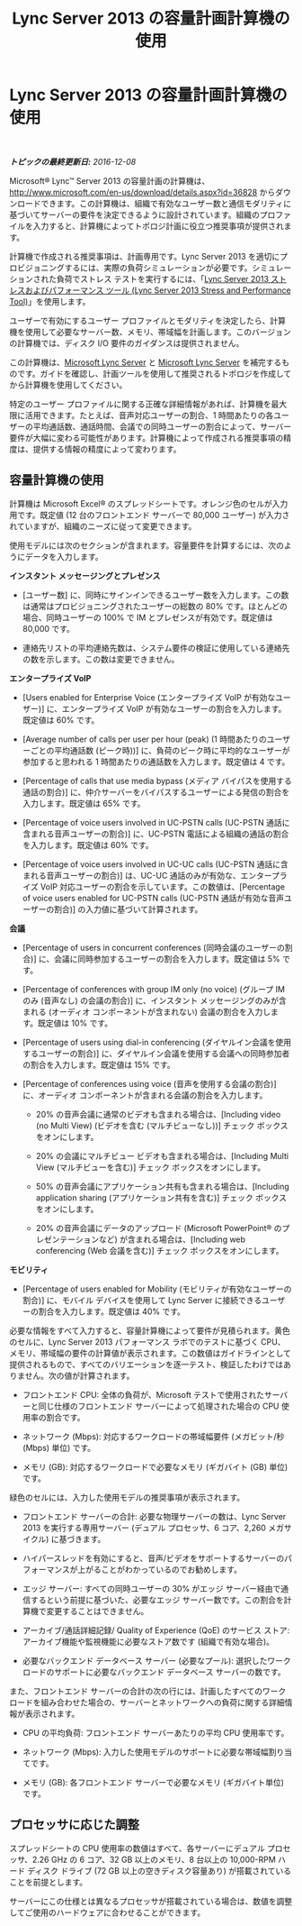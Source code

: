 ﻿---
title: Lync Server 2013 の容量計画計算機の使用
TOCTitle: Lync Server 2013 の容量計画計算機の使用
ms:assetid: e86c1f05-1393-408a-9549-6001572ec50d
ms:mtpsurl: https://technet.microsoft.com/ja-jp/library/Dn362852(v=OCS.15)
ms:contentKeyID: 56270150
ms.date: 12/10/2016
mtps_version: v=OCS.15
ms.translationtype: HT
---

# Lync Server 2013 の容量計画計算機の使用

 

_**トピックの最終更新日:** 2016-12-08_

Microsoft® Lync™ Server 2013 の容量計画の計算機は、<http://www.microsoft.com/en-us/download/details.aspx?id=36828> からダウンロードできます。この計算機は、組織で有効なユーザー数と通信モダリティに基づいてサーバーの要件を決定できるように設計されています。組織のプロファイルを入力すると、計算機によってトポロジ計画に役立つ推奨事項が提供されます。

計算機で作成される推奨事項は、計画専用です。Lync Server 2013 を適切にプロビジョニングするには、実際の負荷シミュレーションが必要です。シミュレーションされた負荷でストレス テストを実行するには、「[Lync Server 2013 ストレスおよびパフォーマンス ツール (Lync Server 2013 Stress and Performance Tool)](http://go.microsoft.com/fwlink/?linkid=282724)」を使用します。

ユーザーで有効にするユーザー プロファイルとモダリティを決定したら、計算機を使用して必要なサーバー数、メモリ、帯域幅を計画します。このバージョンの計算機では、ディスク I/O 要件のガイダンスは提供されません。

この計算機は、[Microsoft Lync Server](http://go.microsoft.com/fwlink/?linkid=282725) と [Microsoft Lync Server](lync-server-2013-planning.md) を補完するものです。ガイドを確認し、計画ツールを使用して推奨されるトポロジを作成してから計算機を使用してください。

特定のユーザー プロファイルに関する正確な詳細情報があれば、計算機を最大限に活用できます。たとえば、音声対応ユーザーの割合、1 時間あたりの各ユーザーの平均通話数、通話時間、会議での同時ユーザーの割合によって、サーバー要件が大幅に変わる可能性があります。計算機によって作成される推奨事項の精度は、提供する情報の精度によって変わります。

## 容量計算機の使用

計算機は Microsoft Excel® のスプレッドシートです。オレンジ色のセルが入力用です。既定値 (12 台のフロントエンド サーバーで 80,000 ユーザー) が入力されていますが、組織のニーズに従って変更できます。

使用モデルには次のセクションが含まれます。容量要件を計算するには、次のようにデータを入力します。

**インスタント メッセージングとプレゼンス**

  - \[ユーザー数\] に、同時にサインインできるユーザー数を入力します。この数は通常はプロビジョニングされたユーザーの総数の 80% です。ほとんどの場合、同時ユーザーの 100% で IM とプレゼンスが有効です。既定値は 80,000 です。

  - 連絡先リストの平均連絡先数は、システム要件の検証に使用している連絡先の数を示します。この数は変更できません。

**エンタープライズ VoIP**

  - \[Users enabled for Enterprise Voice (エンタープライズ VoIP が有効なユーザー)\] に、エンタープライズ VoIP が有効なユーザーの割合を入力します。既定値は 60% です。

  - \[Average number of calls per user per hour (peak) (1 時間あたりのユーザーごとの平均通話数 (ピーク時))\] に、負荷のピーク時に平均的なユーザーが参加すると思われる 1 時間あたりの通話数を入力します。既定値は 4 です。

  - \[Percentage of calls that use media bypass (メディア バイパスを使用する通話の割合)\] に、仲介サーバーをバイパスするユーザーによる発信の割合を入力します。既定値は 65% です。

  - \[Percentage of voice users involved in UC-PSTN calls (UC-PSTN 通話に含まれる音声ユーザーの割合)\] に、UC-PSTN 電話による組織の通話の割合を入力します。既定値は 60% です。

  - \[Percentage of voice users involved in UC-UC calls (UC-PSTN 通話に含まれる音声ユーザーの割合)\] は、UC-UC 通話のみが有効な、エンタープライズ VoIP 対応ユーザーの割合を示しています。この数値は、\[Percentage of voice users enabled for UC-PSTN calls (UC-PSTN 通話が有効な音声ユーザーの割合)\] の入力値に基づいて計算されます。

**会議**

  - \[Percentage of users in concurrent conferences (同時会議のユーザーの割合)\] に、会議に同時参加するユーザーの割合を入力します。既定値は 5% です。

  - \[Percentage of conferences with group IM only (no voice) (グループ IM のみ (音声なし) の会議の割合)\] に、インスタント メッセージングのみが含まれる (オーディオ コンポーネントが含まれない) 会議の割合を入力します。既定値は 10% です。

  - \[Percentage of users using dial-in conferencing (ダイヤルイン会議を使用するユーザーの割合)\] に、ダイヤルイン会議を使用する会議への同時参加者の割合を入力します。既定値は 15% です。

  - \[Percentage of conferences using voice (音声を使用する会議の割合)\] に、オーディオ コンポーネントが含まれる会議の割合を入力します。
    
      - 20% の音声会議に通常のビデオも含まれる場合は、\[Including video (no Multi View) (ビデオを含む (マルチビューなし))\] チェック ボックスをオンにします。
    
      - 20% の会議にマルチビュー ビデオも含まれる場合は、\[Including Multi View (マルチビューを含む)\] チェック ボックスをオンにします。
    
      - 50% の音声会議にアプリケーション共有も含まれる場合は、\[Including application sharing (アプリケーション共有を含む)\] チェック ボックスをオンにします。
    
      - 20% の音声会議にデータのアップロード (Microsoft PowerPoint® のプレゼンテーションなど) が含まれる場合は、\[Including web conferencing (Web 会議を含む)\] チェック ボックスをオンにします。

**モビリティ**

  - \[Percentage of users enabled for Mobility (モビリティが有効なユーザーの割合)\] に、モバイル デバイスを使用して Lync Server に接続できるユーザーの割合を入力します。既定値は 40% です。

必要な情報をすべて入力すると、容量計算機によって要件が見積られます。黄色のセルに、Lync Server 2013 パフォーマンス ラボでのテストに基づく CPU、メモリ、帯域幅の要件の計算値が表示されます。この数値はガイドラインとして提供されるもので、すべてのバリエーションを逐一テスト、検証したわけではありません。次の値が計算されます。

  - フロントエンド CPU: 全体の負荷が、Microsoft テストで使用されたサーバーと同じ仕様のフロントエンド サーバーによって処理された場合の CPU 使用率の割合です。

  - ネットワーク (Mbps): 対応するワークロードの帯域幅要件 (メガビット/秒 (Mbps) 単位) です。

  - メモリ (GB): 対応するワークロードで必要なメモリ (ギガバイト (GB) 単位) です。

緑色のセルには、入力した使用モデルの推奨事項が表示されます。

  - フロントエンド サーバーの合計: 必要な物理サーバーの数は、Lync Server 2013 を実行する専用サーバー (デュアル プロセッサ、6 コア、2,260 メガサイクル) に基づきます。

  - ハイパースレッドを有効にすると、音声/ビデオをサポートするサーバーのパフォーマンスが上がることがわかっているのでお勧めします。

  - エッジ サーバー: すべての同時ユーザーの 30% がエッジ サーバー経由で通信するという前提に基づいた、必要なエッジ サーバー数です。この割合を計算機で変更することはできません。

  - アーカイブ/通話詳細記録/ Quality of Experience (QoE) のサービス ストア: アーカイブ機能や監視機能に必要なストア数です (組織で有効な場合)。

  - 必要なバックエンド データベース サーバー (必要なプール): 選択したワークロードのサポートに必要なバックエンド データベース サーバーの数です。

また、フロントエンド サーバーの合計の次の行には、計画したすべてのワークロードを組み合わせた場合の、サーバーとネットワークへの負荷に関する詳細情報が表示されます。

  - CPU の平均負荷: フロントエンド サーバーあたりの平均 CPU 使用率です。

  - ネットワーク (Mbps): 入力した使用モデルのサポートに必要な帯域幅割り当てです。

  - メモリ (GB): 各フロントエンド サーバーで必要なメモリ (ギガバイト単位) です。

## プロセッサに応じた調整

スプレッドシートの CPU 使用率の数値はすべて、各サーバーにデュアル プロセッサ、2.26 GHz の 6 コア、32 GB 以上のメモリ、8 台以上の 10,000-RPM ハード ディスク ドライブ (72 GB 以上の空きディスク容量あり) が搭載されていることを前提とします。

サーバーにこの仕様とは異なるプロセッサが搭載されている場合は、数値を調整してご使用のハードウェアに合わせることができます。

